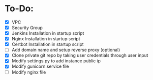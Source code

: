 # To-Do:
- [X]  VPC
- [X]  Security Group
- [X] Jenkins Installation in startup script
- [X] Nginx Installation in startup script
- [X] Certbot Installation in startup script
- [ ] Add domain name and setup reverse proxy (optional)
- [x] Clone private git repo by taking user credentials through user input
- [x] Modify settings.py to add instance public ip
- [x] Modify gunicorn.service file
- [ ] Modify nginx file
